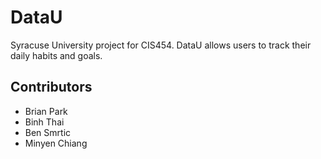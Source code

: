 # DataU

Syracuse University project for CIS454. DataU allows users to track their daily habits and goals.

## Contributors

- Brian Park
- Binh Thai
- Ben Smrtic
- Minyen Chiang
